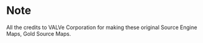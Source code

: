 # Note
All the credits to VALVe Corporation for making these original Source Engine Maps, Gold Source Maps.
